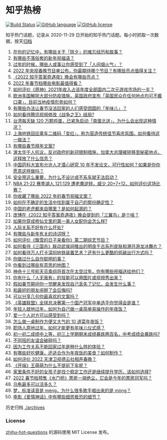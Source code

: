# 知乎热榜
[![Build Status](https://github.com/ToWeLong/zhihu-hot-questions/workflows/CI/badge.svg)](https://github.com/ToWeLong/zhihu-hot-questions/actions)
[![GitHub language](https://img.shields.io/badge/language-golang-orange.svg)](https://golang.org/)
[![GitHub license](https://img.shields.io/github/license/ToWeLong/zhihu-hot-questions)](https://github.com/ToWeLong/zhihu-hot-questions/blob/main/LICENSE)

知乎热门话题，记录从 2020-11-29 日开始的知乎热门话题。每小时抓取一次数据，按天[归档](./archives)

<!-- BEGIN -->

1. [在你的记忆中，有哪些关于「除夕」的难忘经历和故事？](https://www.zhihu.com/question/513497267)
1. [有哪些不落俗套的新年祝福语？](https://www.zhihu.com/question/19966576)
1. [过年的时候，哪些人或事让你感受到了「人间烟火气」？](https://www.zhihu.com/question/513452323)
1. [2022 年央视春晚节目单公布，你最期待哪个节目？有哪些亮点值得关注？](https://www.zhihu.com/question/514130713)
1. [《2022 知乎答案奇遇夜》晚会有哪些亮点？](https://www.zhihu.com/question/513941351)
1. [2022 年春节档哪些电影最值得看？](https://www.zhihu.com/question/507730482)
1. [如何评价《原神》2021年收入占该年度全部国内二次元游戏市场的一半？](https://www.zhihu.com/question/514166864)
1. [欧洲多国解除大部分防疫措施，英国政府宣布「英国民众在任何地点均可不戴口罩」，目前当地疫情形势如何？](https://www.zhihu.com/question/513817475)
1. [有哪些办法让春节没法回家的人们感受团圆的「年味儿」？](https://www.zhihu.com/question/512358680)
1. [如何看待腾讯视频修改《战争之王》结局?](https://www.zhihu.com/question/469865983)
1. [台湾每天缺 120 万颗鸡蛋，已紧急启动「南蛋北送」，为什么会出现这种情况？](https://www.zhihu.com/question/513934737)
1. [上海地铁回应乘车二维码「变红」，称为营造传统佳节喜庆氛围，如何看待这一做法？](https://www.zhihu.com/question/514107150)
1. [有哪些春节拜年文案?](https://www.zhihu.com/question/513437766)
1. [渥太华千人抗议，反对政府的新冠限制措施，加拿大总理被转移至秘密地点，这释放了什么信息？](https://www.zhihu.com/question/514120098)
1. [中国药科大宣布允许人才潜心研究 10 年不发论文，可行性如何？如果是你你愿意这样做吗？](https://www.zhihu.com/question/514197476)
1. [安全带这么重要，为什么不设计成不系车就无法启动？](https://www.zhihu.com/question/30162877)
1. [NBA 21-22 赛季湖人 121:129 遭老鹰逆转，威少 20+7+12，如何评价这场比赛？](https://www.zhihu.com/question/514184551)
1. [你收藏了哪些 2022 年的春节祝福文案？](https://www.zhihu.com/question/513701747)
1. [如何在不确定的生活中找到属于自己的那份确定性？](https://www.zhihu.com/question/513800649)
1. [中国的老虎都来自哪里？是如何起源的？](https://www.zhihu.com/question/513304184)
1. [庞博在《2022 知乎答案奇遇夜》晚会提到的「三翼鸟」是个啥？](https://www.zhihu.com/question/512511783)
1. [如果你穿成修仙文里的第一美人女配你会怎么样?](https://www.zhihu.com/question/411359114)
1. [人际关系不好有什么坏处?](https://www.zhihu.com/question/512096518)
1. [有哪些与新年有关的诗词呀？](https://www.zhihu.com/question/513700684)
1. [如何评价《飘雪的日子来看你》第二期综艺节目？](https://www.zhihu.com/question/514120875)
1. [如何看待《三国杀》联动武侯祠推出的明良千古系列皮肤和溯月游龙冰舞片？](https://www.zhihu.com/question/513841516)
1. [如何看待万人打卡深圳地铁装置艺术？还有什么更酷的低碳出行方式吗？](https://www.zhihu.com/question/514103860)
1. [你做过什么自作聪明的事？](https://www.zhihu.com/question/53208079)
1. [你看到过哪些有意思的地图？](https://www.zhihu.com/question/34378366)
1. [神舟十三号航天员乘组将首次在太空过年，你有哪些祝福送给他们？](https://www.zhihu.com/question/513825781)
1. [你有什么「人无我有」的技能可以用图片或视频秀出来？](https://www.zhihu.com/question/514104411)
1. [假如春节期间你一觉醒来发现自己丢失了记忆，会发生什么事？](https://www.zhihu.com/question/514005090)
1. [和最好的朋友闹掰了会后悔吗?](https://www.zhihu.com/question/513469486)
1. [可以分享几句你最喜欢的文案吗？](https://www.zhihu.com/question/513546526)
1. [《英雄联盟》全球总决赛第一个国产冠军中单选手你觉得会是谁？](https://www.zhihu.com/question/509901455)
1. [年轻人就地过年，如何为自己做一桌简单易操作的年夜饭？](https://www.zhihu.com/question/443260736)
1. [爱一个人对方可以感受到吗？](https://www.zhihu.com/question/508599786)
1. [怎么做一桌制作方便又大气的 10 道菜年夜饭？](https://www.zhihu.com/question/507339227)
1. [职场人原地过年，如何才能更有年味儿仪式感？](https://www.zhihu.com/question/512170914)
1. [初一初二成绩中上等，初三上学期期末成绩暴跌两百名，中考成绩会暴跌吗?](https://www.zhihu.com/question/512999531)
1. [不同班的友谊会破碎吗？](https://www.zhihu.com/question/513639920)
1. [因为工作关系不能回家过年是种什么样的体验？](https://www.zhihu.com/question/310510619)
1. [有哪些好吃健康，还适合作为年夜饭的美食？如何制作？](https://www.zhihu.com/question/265618350)
1. [如何评价 2022 天津卫视德云社相声春晚？](https://www.zhihu.com/question/514121543)
1. [《开端》王萌萌为什么不提前下车呢？](https://www.zhihu.com/question/513619005)
1. [家里条件不好的女孩子是找个稳定工作还是继续提升学历，该如何选择?](https://www.zhihu.com/question/514200415)
1. [2022 春节档预售《水门桥》票房一骑绝尘，它会是今年的票房冠军吗？](https://www.zhihu.com/question/512755204)
1. [乌龟最多可以活多久？](https://www.zhihu.com/question/289694576)
1. [梦，标准读音是 mèng，为什么很多歌手唱出来的是 mòng？](https://www.zhihu.com/question/513065666)
1. [电影《爱情神话》中有哪些细思极恐的细节？](https://www.zhihu.com/question/507923106)

<!-- END -->

历史归档 [./archives](./archives)


### License
[zhihu-hot-questions](https://github.com/towelong/zhihu-hot-questions) 的源码使用 MIT License 发布。